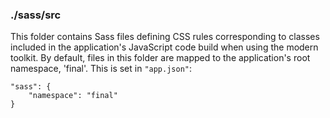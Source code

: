### ./sass/src

This folder contains Sass files defining CSS rules corresponding to classes
included in the application's JavaScript code build when using the modern toolkit.
By default, files in this folder are mapped to the application's root namespace, 'final'.
This is set in `"app.json"`:

    "sass": {
        "namespace": "final"
    }